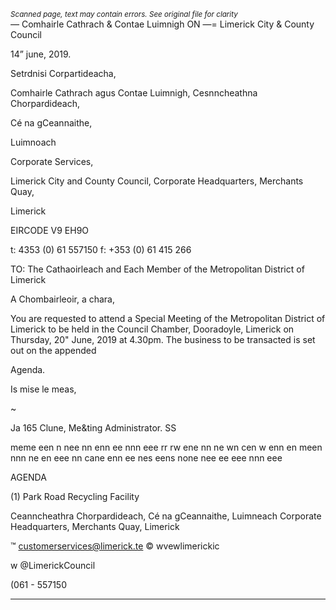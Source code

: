 *<small>Scanned page, text may contain errors. See original file for clarity</small>*  
_—_ Comhairle Cathrach
& Contae Luimnigh
ON
—= Limerick City
& County Council

14” june, 2019.

Setrdnisi Corpartideacha,

Comhairle Cathrach agus Contae Luimnigh,
Cesnncheathna Chorpardideach,

Cé na gCeannaithe,

Luimnoach

Corporate Services,

Limerick City and County Council,
Corporate Headquarters,
Merchants Quay,

Limerick

EIRCODE V9 EH9O

t: 4353 (0) 61 557150
f: +353 (0) 61 415 266

TO: The Cathaoirleach and Each Member of the Metropolitan District of Limerick

A Chombairleoir, a chara,

You are requested to attend a Special Meeting of the Metropolitan District of
Limerick to be held in the Council Chamber, Dooradoyle, Limerick on Thursday, 20"
June, 2019 at 4.30pm. The business to be transacted is set out on the appended

Agenda.

Is mise le meas,

~

Ja 165 Clune,
Me&ting Administrator.
SS

meme een n nee nn enn ee nnn eee rr rw ene nn ne wn cen w enn en meen nnn ne en eee nn cane enn ee nes eens none nee ee eee nnn eee

AGENDA

(1) Park Road Recycling Facility

Ceanncheathra Chorpardideach, Cé na gCeannaithe, Luimneach
Corporate Headquarters, Merchants Quay, Limerick

™ customerservices@limerick.te
© wvewlimerickic

w @LimerickCouncil

(061 - 557150

---
